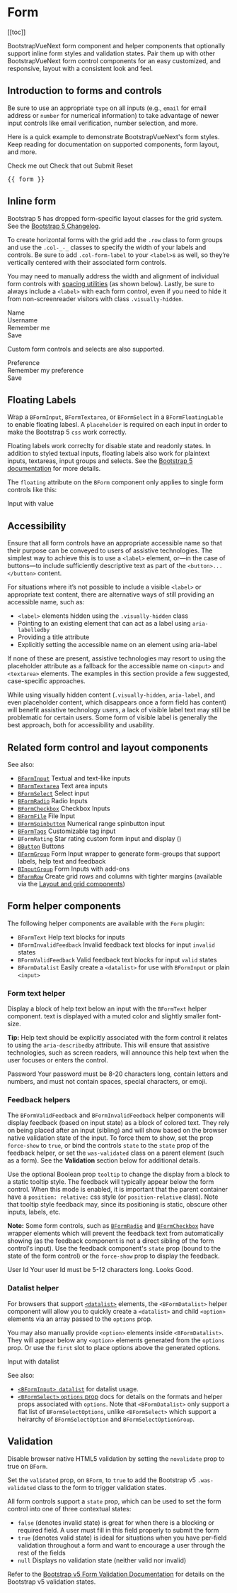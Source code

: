 # Form

<ComponentSidebar>

[[toc]]

</ComponentSidebar>

<div class="lead mb-5">

BootstrapVueNext form component and helper components that optionally support inline form styles and
validation states. Pair them up with other BootstrapVueNext form control components for an easy
customized, and responsive, layout with a consistent look and feel.

</div>

## Introduction to forms and controls

Be sure to use an appropriate `type` on all inputs (e.g., `email` for email address or `number` for
numerical information) to take advantage of newer input controls like email verification, number
selection, and more.

Here is a quick example to demonstrate BootstrapVueNext's form styles. Keep reading for documentation on
supported components, form layout, and more.

<HighlightCard>
  <BForm @submit="onSubmit" @reset="onReset" v-if="show">
    <BFormGroup
      id="input-group-1"
      label="Email address:"
      label-for="input-1"
      description="We'll never share your email with anyone else."
    >
      <BFormInput
        id="input-1"
        v-model="form.email"
        type="email"
        placeholder="Enter email"
        required
      />
    </BFormGroup>
    <BFormGroup id="input-group-2" label="Your Name:" label-for="input-2">
      <BFormInput
        id="input-2"
        v-model="form.name"
        placeholder="Enter name"
        required
      />
    </BFormGroup>
    <BFormGroup id="input-group-3" label="Food:" label-for="input-3">
      <BFormSelect
        id="input-3"
        v-model="form.food"
        :options="foods"
        required
      />
    </BFormGroup>
    <BFormGroup id="input-group-4">
      <BFormCheckboxGroup
        v-model="form.checked"
        id="checkboxes-4"
      >
        <BFormCheckbox value="me">Check me out</BFormCheckbox>
        <BFormCheckbox value="that">Check that out</BFormCheckbox>
      </BFormCheckboxGroup>
    </BFormGroup>
    <BButton type="submit" variant="primary" class="me-2">Submit</BButton>
    <BButton type="reset" variant="danger">Reset</BButton>
  </BForm>
  <BCard class="mt-3" header="Form Data Result">
    <pre class="m-0">{{ form }}</pre>
  </BCard>
  <template #html>

```vue
<template>
  <BForm @submit="onSubmit" @reset="onReset" v-if="show">
    <BFormGroup
      id="input-group-1"
      label="Email address:"
      label-for="input-1"
      description="We'll never share your email with anyone else."
    >
      <BFormInput
        id="input-1"
        v-model="form.email"
        type="email"
        placeholder="Enter email"
        required
      />
    </BFormGroup>

    <BFormGroup id="input-group-2" label="Your Name:" label-for="input-2">
      <BFormInput id="input-2" v-model="form.name" placeholder="Enter name" required />
    </BFormGroup>
    <BFormGroup id="input-group-3" label="Food:" label-for="input-3">
      <BFormSelect id="input-3" v-model="form.food" :options="foods" required />
    </BFormGroup>

    <BFormGroup id="input-group-4">
      <BFormCheckboxGroup v-model="form.checked" id="checkboxes-4">
        <BFormCheckbox value="me">Check me out</BFormCheckbox>
        <BFormCheckbox value="that">Check that out</BFormCheckbox>
      </BFormCheckboxGroup>
    </BFormGroup>
    <BButton type="submit" variant="primary">Submit</BButton>
    <BButton type="reset" variant="danger">Reset</BButton>
  </BForm>

  <BCard class="mt-3" header="Form Data Result">
    <pre class="m-0">{{ form }}</pre>
  </BCard>
</template>

<script setup lang="ts">
const foods = [{text: 'Select One', value: null}, 'Carrots', 'Beans', 'Tomatoes', 'Corn']

const form = reactive({
  email: '',
  name: '',
  food: null,
  checked: [],
})
const show = ref(true)

const onSubmit = (event) => {
  event.preventDefault()
  alert(JSON.stringify(form))
}

const onReset = (event) => {
  event.preventDefault()
  // Reset our form values
  form.email = ''
  form.name = ''
  form.food = null
  form.checked = []
  // Trick to reset/clear native browser form validation state
  show.value = false
  nextTick(() => {
    show.value = true
  })
}
</script>
```

  </template>
</HighlightCard>

## Inline form

Bootstrap 5 has dropped form-specific layout classes for the grid system. See the
[Bootstrap 5 Changelog](https://getbootstrap.com/docs/5.3/migration/#forms).

To create horizontal forms with the grid add the `.row` class to form groups and use the `.col-_-_` classes
to specify the width of your labels and controls. Be sure to add `.col-form-label` to your `<label>`s as well,
so they’re vertically centered with their associated form controls.

You may need to manually address the width and alignment of individual form controls with
[spacing utilities](/docs/reference/spacing-classes) (as shown below). Lastly, be sure to always
include a `<label>` with each form control, even if you need to hide it from non-screenreader
visitors with class `.visually-hidden`.

<HighlightCard>
  <BForm class="d-flex flex-row align-items-center flex-wrap">
    <label class="col-form-label visually-hidden" for="inline-form-input-name">Name</label>
    <div class="col-lg-3 me-2 my-2">
      <BFormInput id="inline-form-input-name" placeholder="Jane Doe" />
    </div>
    <label class="col-form-label visually-hidden" for="inline-form-input-username"
      >Username</label
    >
    <div class="col-lg-3 me-2 my-2">
      <BInputGroup prepend="@" class="col-lg-4">
        <BFormInput id="inline-form-input-username" placeholder="Username" />
      </BInputGroup>
    </div>
    <div class="col-lg-3 me-2 my-2">
      <BFormCheckbox>Remember me</BFormCheckbox>
    </div>
    <div class="col-lg-1 my-2">
      <BButton variant="primary">Save</BButton>
    </div>
  </BForm>
  <template #html>

```vue-html
<BForm class="d-flex flex-row align-items-center flex-wrap">
  <label class="col-form-label visually-hidden" for="inline-form-input-name">Name</label>
  <div class="col-lg-3 me-2 my-2">
    <BFormInput id="inline-form-input-name" placeholder="Jane Doe" />
  </div>
  <label class="col-form-label visually-hidden" for="inline-form-input-username"
    >Username</label
  >
  <div class="col-lg-3 me-2 my-2">
    <BInputGroup prepend="@" class="col-lg-4">
      <BFormInput id="inline-form-input-username" placeholder="Username" />
    </BInputGroup>
  </div>
  <div class="col-lg-3 me-2 my-2">
    <BFormCheckbox>Remember me</BFormCheckbox>
  </div>
  <div class="col-lg-1 my-2">
    <BButton variant="primary">Save</BButton>
  </div>
</BForm>
```

  </template>
</HighlightCard>

Custom form controls and selects are also supported.

<HighlightCard>
    <BForm>
      <div class="row">
        <label class="col-form-label col-lg-2 me-sm-2" for="inline-form-custom-select-pref"
          >Preference</label
        >
        <div class="col-lg-2">
          <BFormSelect
            id="inline-form-custom-select-pref"
            v-model="customSelect"
            class="mb-2 me-sm-2 mb-sm-0"
            :options="[{text: 'Choose...', value: null}, 'One', 'Two', 'Three']"
          />
        </div>
        <BFormCheckbox class="col-form-label col-lg-3 mb-2 me-sm-2 mb-sm-0"
          >Remember my preference</BFormCheckbox
        >
        <div class="col-lg-2 col-form-label">
          <BButton variant="primary">Save</BButton>
        </div>
      </div>
    </BForm>
  <template #html>

```vue
<template>
  <BForm>
    <div class="row">
      <label class="col-form-label col-lg-2 me-sm-2" for="inline-form-custom-select-pref"
        >Preference</label
      >
      <div class="col-lg-2">
        <BFormSelect
          id="inline-form-custom-select-pref"
          v-model="customSelect"
          class="mb-2 me-sm-2 mb-sm-0"
          :options="[{text: 'Choose...', value: null}, 'One', 'Two', 'Three']"
        />
      </div>
      <BFormCheckbox class="col-form-label col-lg-3 mb-2 me-sm-2 mb-sm-0"
        >Remember my preference</BFormCheckbox
      >
      <div class="col-lg-2 col-form-label">
        <BButton variant="primary">Save</BButton>
      </div>
    </div>
  </BForm>
</template>

<script setup lang="ts">
import {ref} from 'vue'

const customSelect = ref(null)
</script>
```

  </template>
</HighlightCard>

## Floating Labels

Wrap a `BFormInput`, `BFormTextarea`, or `BFormSelect` in a `BFormFloatingLable` to enable floating labesl. A `placeholder`
is required on each input in order to make the Bootstrap 5 `css` work correctly.

<HighlightCard>
  <BForm>
    <BFormFloatingLabel label="Email address" label-for="floatingEmail" class="my-2">
      <BFormInput id="floatingEmail" type="email" placeholder="Email address" />
    </BFormFloatingLabel>
    <BFormFloatingLabel label="Password" label-for="floatingPassword" class="my-2">
      <BFormInput id="floatingPassword" type="password" placeholder="Password" />
    </BFormFloatingLabel>
  </BForm>
  <template #html>

```vue-html
<BForm>
  <BFormFloatingLabel label="Email address" label-for="floatingEmail" class="my-2">
    <BFormInput id="floatingEmail" type="email" placeholder="Email address" />
  </BFormFloatingLabel>
  <BFormFloatingLabel label="Password" label-for="floatingPassword" class="my-2">
    <BFormInput id="floatingPassword" type="password" placeholder="Password" />
  </BFormFloatingLabel>
</BForm>
```

  </template>
</HighlightCard>

Floating labels work correclty for disable state and readonly states. In addition to styled textual inputs, floating labels
also work for plaintext inputs, textareas, input groups and selects.
See the [Bootstrap 5 documentation](https://getbootstrap.com/docs/5.3/forms/floating-labels) for more details.

The `floating` attribute on the `BForm` component only applies to single form controls like this:

<HighlightCard>
  <BForm floating>
    <BFormInput
      id="floatingFormInputValue"
      type="email"
      placeholder="name@example.com"
    />
    <label for="floatingFormInputValue">Input with value</label>
  </BForm>
  <template #html>

```vue-html
<BForm floating>
  <BFormInput
    id="floatingFormInputValue"
    type="email"
    placeholder="name@example.com"
  />
  <label for="floatingFormInputValue">Input with value</label>
</BForm>
```

  </template>
</HighlightCard>

## Accessibility

Ensure that all form controls have an appropriate accessible name so that their purpose can be conveyed to users of
assistive technologies. The simplest way to achieve this is to use a `<label>` element, or—in the case of buttons—to
include sufficiently descriptive text as part of the `<button>...</button>` content.

For situations where it’s not possible to include a visible `<label>` or appropriate text content, there are
alternative ways of still providing an accessible name, such as:

- `<label>` elements hidden using the `.visually-hidden` class
- Pointing to an existing element that can act as a label using `aria-labelledby`
- Providing a title attribute
- Explicitly setting the accessible name on an element using aria-label

If none of these are present, assistive technologies may resort to using the placeholder attribute as a fallback for
the accessible name on `<input>` and `<textarea>` elements. The examples in this section provide a few suggested, case-specific approaches.

While using visually hidden content (`.visually-hidden`, `aria-label`, and even placeholder content, which
disappears once a form field has content) will benefit assistive technology users, a lack of visible label text may
still be problematic for certain users. Some form of visible label is generally the best approach,
both for accessibility and usability.

## Related form control and layout components

See also:

- [`BFormInput`](/docs/components/form-input) Textual and text-like inputs
- [`BFormTextarea`](/docs/components/form-textarea) Text area inputs
- [`BFormSelect`](/docs/components/form-select) Select input
- [`BFormRadio`](/docs/components/form-radio) Radio Inputs
- [`BFormCheckbox`](/docs/components/form-checkbox) Checkbox Inputs
- [`BFormFile`](/docs/components/form-file) File Input
- [`BFormSpinbutton`](/docs/components/form-spinbutton) Numerical range spinbutton input
- [`BFormTags`](/docs/components/form-tags) Customizable tag input
- `BFormRating` Star rating custom form input and display (<NotYetImplemented/>)
- [`BButton`](/docs/components/button) Buttons
- [`BFormGroup`](/docs/components/form-group) Form Input wrapper to generate form-groups that
  support labels, help text and feedback
- [`BInputGroup`](/docs/components/input-group) Form Inputs with add-ons
- [`BFormRow`](/docs/components/grid-system) Create grid rows and columns with tighter margins
  (available via the [Layout and grid components](/docs/components/grid-system))

## Form helper components

The following helper components are available with the `Form` plugin:

- `BFormText` Help text blocks for inputs
- `BFormInvalidFeedback` Invalid feedback text blocks for input `invalid` states
- `BFormValidFeedback` Valid feedback text blocks for input `valid` states
- `BFormDatalist` Easily create a `<datalist>` for use with `BFormInput` or plain `<input>`

### Form text helper

Display a block of help text below an input with the `BFormText` helper component. text is
displayed with a muted color and slightly smaller font-size.

**Tip:** Help text should be explicitly associated with the form control it relates to using the
`aria-describedby` attribute. This will ensure that assistive technologies, such as screen readers,
will announce this help text when the user focuses or enters the control.

<HighlightCard>
  <BForm @submit.stop.prevent>
    <label for="text-password">Password</label>
    <BFormInput
      type="password"
      id="text-password"
      aria-describedby="password-help-block"
    />
    <BFormText id="password-help-block">
      Your password must be 8-20 characters long, contain letters and numbers, and must not
      contain spaces, special characters, or emoji.
    </BFormText>
  </BForm>
  <template #html>

```vue-html
<BForm @submit.stop.prevent>
  <label for="text-password">Password</label>
  <BFormInput
    type="password"
    id="text-password"
    aria-describedby="password-help-block"
  />
  <BFormText id="password-help-block">
    Your password must be 8-20 characters long, contain letters and numbers, and must not
    contain spaces, special characters, or emoji.
  </BFormText>
</BForm>
```

  </template>
</HighlightCard>

### Feedback helpers

The `BFormValidFeedback` and `BFormInvalidFeedback` helper components will display
feedback (based on input state) as a block of colored text. They rely on being placed after an input
(sibling) and will show based on the browser native validation state of the input. To force them to
show, set the prop `force-show` to `true`, or bind the controls `state` to the `state` prop of the
feedback helper, or set the `was-validated` class on a parent element (such as a form). See the
**Validation** section below for additional details.

Use the optional Boolean prop `tooltip` to change the display from a block to a static tooltip
style. The feedback will typically appear below the form control. When this mode is enabled, it is
important that the parent container have a `position: relative:` css style (or `position-relative`
class). Note that tooltip style feedback may, since its positioning is static, obscure other inputs,
labels, etc.

**Note:** Some form controls, such as
[`BFormRadio`](/docs/components/form-radio#contextual-states) and
[`BFormCheckbox`](/docs/components/form-checkbox#contextual-states) have wrapper elements which will prevent
the feedback text from automatically showing (as the feedback component is not a direct sibling of the form
control's input). Use the feedback component's `state` prop (bound to the state of the form control)
or the `force-show` prop to display the feedback.

<HighlightCard>
  <BForm  @submit.stop.prevent>
    <label for="feedback-user">User Id</label>
    <BFormInput v-model="userId" :state="validation" id="feedback-user" />
    <BFormInvalidFeedback :state="validation">
      Your user Id must be 5-12 characters long.
    </BFormInvalidFeedback>
    <BFormValidFeedback :state="validation">
      Looks Good.
    </BFormValidFeedback>
    </BForm>
  <template #html>

```vue
<template>
  <BForm @submit.stop.prevent>
    <label for="feedback-user">User Id</label>
    <BFormInput v-model="userId" :state="validation" id="feedback-user" />
    <BFormInvalidFeedback :state="validation">
      Your user Id must be 5-12 characters long.
    </BFormInvalidFeedback>
    <BFormValidFeedback :state="validation"> Looks Good. </BFormValidFeedback>
  </BForm>
</template>

<script setup lang="ts">
const userId = ref('')

const validation = computed(() => userId.value.length > 4 && userId.value.length < 13)
</script>
```

  </template>
</HighlightCard>

### Datalist helper

For browsers that support
[`<datalist>`](https://developer.mozilla.org/en-US/docs/Web/HTML/Element/datalist) elements, the
`<BFormDatalist>` helper component will allow you to quickly create a `<datalist>` and child
`<option>` elements via an array passed to the `options` prop.

You may also manually provide `<option>` elements inside `<BFormDatalist>`. They will appear below
any `<option>` elements generated from the `options` prop. Or use the `first` slot to place options
above the generated options.

<HighlightCard>
    <div>
      <label for="input-with-list">Input with datalist</label>
      <BFormInput id="input-with-list" list="input-list" />
      <BFormDatalist id="input-list" :options="datalistOptions" />
    </div>
  <template #html>

```vue
<template>
  <div>
    <label for="input-with-list">Input with datalist</label>
    <BFormInput id="input-with-list" list="input-list" />
    <BFormDatalist id="input-list" :options="datalistOptions" />
  </div>
</template>

<script setup lang="ts">
const datalistOptions = ['Apple', 'Banana', 'Grape', 'Kiwi', 'Orange']
</script>
```

  </template>
</HighlightCard>

See also:

- [`<BFormInput> datalist`](/docs/components/form-input#datalist-support) for datalist usage.
- [`<BFormSelect>` `options` prop](/docs/components/form-select#options-property) docs for details
  on the formats and helper props associated with `options`. Note that `<BFormDatalist>` only support
  a flat list of `BFormSelectOptions`, unlike `<BFormSelect>` which support a heirarchy of
  `BFormSelectOption` and `BFormSelectOptionGroup`.

## Validation

Disable browser native HTML5 validation by setting the `novalidate` prop to true on `BForm`.

Set the `validated` prop, on `BForm`, to `true` to add the Bootstrap v5 `.was-validated` class to
the form to trigger validation states.

All form controls support a `state` prop, which can be used to set the form control into one
of three contextual states:

- `false` (denotes invalid state) is great for when there is a blocking or required field. A user
  must fill in this field properly to submit the form
- `true` (denotes valid state) is ideal for situations when you have per-field validation throughout
  a form and want to encourage a user through the rest of the fields
- `null` Displays no validation state (neither valid nor invalid)

Refer to the
[Bootstrap v5 Form Validation Documentation](https://getbootstrap.com/docs/5.3/forms/validation/)
for details on the Bootstrap v5 validation states.

<ComponentReference :data="data" />

<script setup lang="ts">
import {data} from '../../data/components/form.data'
import ComponentReference from '../../components/ComponentReference.vue'
import ComponentSidebar from '../../components/ComponentSidebar.vue'
import HighlightCard from '../../components/HighlightCard.vue'
import NotYetImplemented from '../../components/NotYetImplemented.vue'
import {
  BFormDatalist,
  BFormInvalidFeedback,
  BFormText,
  BFormValidFeedback,
  BInputGroup,
  BCard,
  BCardBody,
  BButton,
  BForm,
  BFormCheckboxGroup,
  BFormCheckbox,
  BFormFloatingLabel,
  BFormGroup,
  BFormInput,
  BFormSelect
} from 'bootstrap-vue-next'
import {ref, computed, reactive, nextTick} from 'vue'

const form = reactive({
  email: '',
  name: '',
  food: null,
  checked: []
})

const foods = [{ text: 'Select One', value: null }, 'Carrots', 'Beans', 'Tomatoes', 'Corn']
const show = ref(true)

const onSubmit = (event) => {
  event.preventDefault()
  alert(JSON.stringify(form))
}

const onReset = (event) => {
  event.preventDefault()
  // Reset our form values
  form.email = ''
  form.name = ''
  form.food = null
  form.checked = []
  // Trick to reset/clear native browser form validation state
  show.value = false
  nextTick(() => {
    show.value = true
  })
}

const userId = ref('')
const validation = computed(()=> userId.value.length > 4 && userId.value.length < 13)

const customSelect = ref(null)

const datalistOptions = ['Apple', 'Banana', 'Grape', 'Kiwi', 'Orange']

</script>
